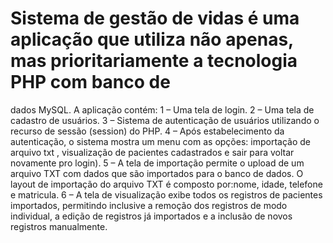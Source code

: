 # Sistema de gestão de vidas é uma aplicação que utiliza não apenas, mas prioritariamente a tecnologia PHP com banco de 
dados MySQL. 
A aplicação contém:
1 – Uma tela de login.
2 – Uma tela de cadastro de usuários.
3 – Sistema de autenticação de usuários utilizando o recurso de sessão (session) do PHP.
4 – Após estabelecimento da autenticação, o sistema mostra um menu com as opções: importação de arquivo txt , visualização de pacientes cadastrados e sair para voltar novamente pro login).
5 – A tela de importação permite o upload de um arquivo TXT com dados que são importados para o banco de dados. O layout de importação do arquivo TXT é composto por:nome, idade, telefone e matricula.
6 – A tela de visualização exibe todos os registros de pacientes importados, permitindo inclusive a remoção dos registros de modo individual, a edição de registros já importados e a 
inclusão de novos registros manualmente.
